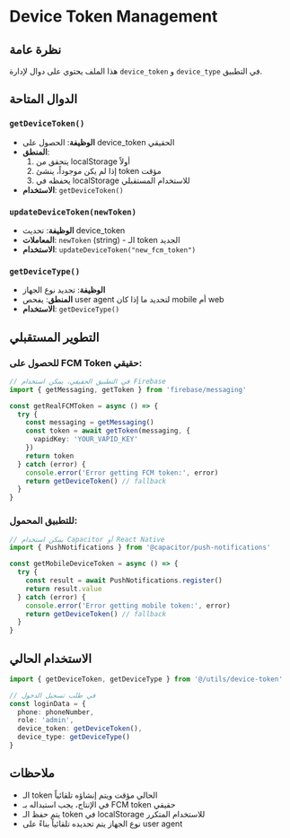 # Device Token Management

## نظرة عامة

هذا الملف يحتوي على دوال لإدارة `device_token` و `device_type` في التطبيق.

## الدوال المتاحة

### `getDeviceToken()`
- **الوظيفة**: الحصول على device_token الحقيقي
- **المنطق**:
  1. يتحقق من localStorage أولاً
  2. إذا لم يكن موجوداً، ينشئ token مؤقت
  3. يحفظه في localStorage للاستخدام المستقبلي
- **الاستخدام**: `getDeviceToken()`

### `updateDeviceToken(newToken)`
- **الوظيفة**: تحديث device_token
- **المعاملات**: `newToken` (string) - الـ token الجديد
- **الاستخدام**: `updateDeviceToken("new_fcm_token")`

### `getDeviceType()`
- **الوظيفة**: تحديد نوع الجهاز
- **المنطق**: يفحص user agent لتحديد ما إذا كان mobile أم web
- **الاستخدام**: `getDeviceType()`

## التطوير المستقبلي

### للحصول على FCM Token حقيقي:

```typescript
// في التطبيق الحقيقي، يمكن استخدام Firebase
import { getMessaging, getToken } from 'firebase/messaging'

const getRealFCMToken = async () => {
  try {
    const messaging = getMessaging()
    const token = await getToken(messaging, {
      vapidKey: 'YOUR_VAPID_KEY'
    })
    return token
  } catch (error) {
    console.error('Error getting FCM token:', error)
    return getDeviceToken() // fallback
  }
}
```

### للتطبيق المحمول:

```typescript
// يمكن استخدام Capacitor أو React Native
import { PushNotifications } from '@capacitor/push-notifications'

const getMobileDeviceToken = async () => {
  try {
    const result = await PushNotifications.register()
    return result.value
  } catch (error) {
    console.error('Error getting mobile token:', error)
    return getDeviceToken() // fallback
  }
}
```

## الاستخدام الحالي

```typescript
import { getDeviceToken, getDeviceType } from '@/utils/device-token'

// في طلب تسجيل الدخول
const loginData = {
  phone: phoneNumber,
  role: 'admin',
  device_token: getDeviceToken(),
  device_type: getDeviceType()
}
```

## ملاحظات

- الـ token الحالي مؤقت ويتم إنشاؤه تلقائياً
- في الإنتاج، يجب استبداله بـ FCM token حقيقي
- يتم حفظ الـ token في localStorage للاستخدام المتكرر
- نوع الجهاز يتم تحديده تلقائياً بناءً على user agent 